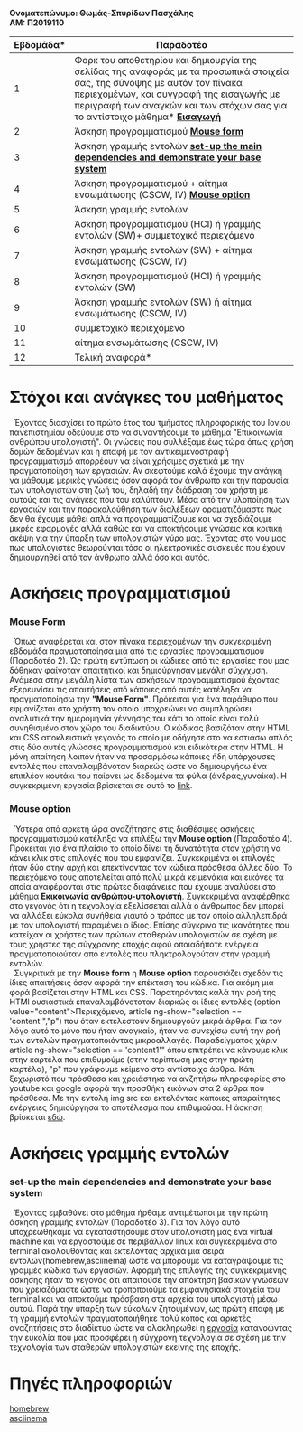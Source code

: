 **Ονοματεπώνυμο: Θωμάς-Σπυρίδων Πασχάλης   
ΑΜ: Π2019110**

| Εβδομάδα* | Παραδοτέο |
| --- | --- |
| 1 | Φορκ του αποθετηρίου και δημιουργία της σελίδας της αναφοράς με τα προσωπικά στοιχεία σας, της σύνοψης με αυτόν τον πίνακα περιεχομένων, και συγγραφή της εισαγωγής με περιγραφή των αναγκών και των στόχων σας για το αντίστοιχο μάθημα*  **[Εισαγωγή](#Στόχοι-και-ανάγκες-του-μαθήματος)**|      
| 2 | Άσκηση προγραμματισμού **[Mouse form](#Mouse-Form)**| 
| 3 | Άσκηση γραμμής εντολών **[set-up the main dependencies and demonstrate your base system](#set-up-the-main-dependencies-and-demonstrate-your-base-system)**|
| 4 | Άσκηση προγραμματισμού + αίτημα ενσωμάτωσης (CSCW, IV) **[Mouse option](#Mouse-option)**|
| 5 | Άσκηση γραμμής εντολών |
| 6 | Άσκηση προγραμματισμού (HCI) ή γραμμής εντολών (SW)+ συμμετοχικό περιεχόμενο |
| 7 | Άσκηση γραμμής εντολών (SW) + αίτημα ενσωμάτωσης (CSCW, IV) |
| 8 | Άσκηση προγραμματισμού (HCI) ή γραμμής εντολών (SW) |
| 9 | Άσκηση γραμμής εντολών (SW) ή αίτημα ενσωμάτωσης (CSCW, IV) |
| 10 | συμμετοχικό περιεχόμενο |
| 11 | αίτημα ενσωμάτωσης (CSCW, IV) |
| 12 | Τελική αναφορά* |

# Στόχοι και ανάγκες του μαθήματος

&nbsp;&nbsp;Έχοντας διασχίσει το πρώτο έτος του τμήματος πληροφορικής του Ιονίου πανεπιστημίου οδεύουμε στο να συναντήσουμε το μάθημα "Επικοινωνία ανθρώπου υπολογιστή". Οι γνώσεις που συλλέξαμε έως τώρα όπως χρήση δομών δεδομένων και η επαφή με τον αντικειμενοστραφή προγραμματισμό απορρέουν να είναι χρήσιμες σχετικά με την πραγματοποίηση των εργασιών. Αν σκεφτούμε καλά έχουμε την ανάγκη να μάθουμε μερικές γνώσεις όσον αφορά τον άνθρωπο και την παρουσία των υπολογιστών στη ζωή του, δηλαδή την διάδραση του χρήστη με αυτούς και τις ανάγκες που του καλύπτουν. Μέσα από την υλοποίηση των εργασιών και την παρακολούθηση των διαλέξεων οραματιζόμαστε πως δεν θα έχουμε μάθει απλά να προγραμματίζουμε και να σχεδιάζουμε μικρές εφαρμογές αλλά καθώς και να αποκτήσουμε γνώσεις και κριτική σκέψη για την ύπαρξη των υπολογιστών γύρο μας. Έχοντας στο νου μας πως υπολογιστές θεωρούνται τόσο οι ηλεκτρονικές συσκευές που έχουν δημιουργηθεί από τον άνθρωπο αλλά όσο και αυτός.  

# Ασκήσεις προγραμματισμού
### Mouse Form

&nbsp; Όπως αναφέρεται και στον πίνακα περιεχομένων την συκγεκριμένη εβδομάδα πραγματοποίησα μια από τις εργασίες προγραμματισμού (Παραδοτέο 2). Ώς πρώτη εντύπωση οι κώδικες από τις εργασίες που μας δόθηκαν φαίνοταν απαιτητικοί και δημιούργησαν μεγάλη σύχγχυση. Ανάμεσα στην μεγάλη λίστα των ασκήσεων προγραμματισμού έχοντας εξερευνίσει τις απαιτήσεις από κάποιες από αυτές κατέληξα να πραγματοποίησω την **"Mouse Form"**. Πρόκειται για ένα παράθυρο που εφμανίζεται στο χρήστη τον οποίο υποχρεώνει να συμπληρώσει αναλυτικά την ημερομηνία γέννησης του κάτι το οποίο είναι πολύ συνηθισμένο στον χώρο του διαδικτύου. Ο κώδικας βασιζόταν στην HTML και CSS αποκλειστικά γεγονός το οποίο με οδήγησε στο να εστιάσω απλός στις δύο αυτές γλώσσες προγραμματισμού και ειδικότερα στην HTML. Η μόνη απαίτηση λοιπόν ήταν να προσαρμόσω κάποιες ήδη υπάρχουσες εντολές που επαναλαμβάνοταν διαρκώς ώστε να δημιουργήσω ένα επιπλέον κουτάκι που παίρνει ως δεδομένα τα φύλα (άνδρας,γυναίκα). Η συγκεκριμένη εργασία βρίσκεται σε αυτό το [link](https://codingexercisesp2019110.netlify.app/remix/mouse-form/).   

### Mouse option

&nbsp; Ύστερα από αρκετή ώρα αναζήτησης στις διαθέσιμες ασκήσεις προγραμματισμού κατέληξα να επιλέξω την **Μouse option** (Παραδοτέο 4). Πρόκειται για ένα πλαίσιο το οποίο δίνει τη δυνατότητα στον χρήστη να κάνει κλικ στις επιλογές που του εμφανίζει. Συγκεκριμένα οι επιλογές ήταν δύο στην αρχή και επεκτίνοντας τον κώδικα πρόσθεσα άλλες δύο. Το περιεχόμενο τους αποτελείται από πολύ μικρά κειμενάκια και εικόνες τα οποία αναφέρονται στις πρώτες διαφάνειες που έχουμε αναλύσει στο μάθημα **Εκικοινωνία ανθρώπου-υπολογιστή**. Συγκεκριμένα αναφέρθηκα στο γεγονός ότι η τεχνολογία εξελίσσεται αλλά ο άνθρωπος δεν μπορεί να αλλάξει εύκολα συνήθεια γιαυτό ο τρόπος με τον οποίο αλληλεπιδρά με τον υπολογιστή παραμένει ο ίδιος. Επίσης σύγκρινα τις ικανότητες που κατείχαν οι χρήστες των πρώτων σταθερών υπολογιστών σε σχέση με τους χρήστες της σύγχρονης εποχής αφού οποιαδήποτε ενέργεια πραγματοποιούταν από εντολές που πληκτρολογούταν στην γραμμή εντολών.    
&nbsp; Συγκριτικά με την **Mouse form** η **Mouse option** παρουσιάζει σχεδόν τις ίδιες απαιτήσεις όσον αφορά την επέκταση του κώδικα. Για ακόμη μια φορά βασίζεται στην HTML και CSS. Παρατηρόντας καλά την ροή της HTMl ουσιαστικά επαναλαμβάνοτοταν διαρκώς οι ίδιες εντολές (option value="content">Περιεχόμενο, article ng-show="selection == 'content'","p") που όταν εκτελεστούν δημιουργούν μικρά άρθρα. Για τον λόγο αυτό το μόνο που ήταν αναγκαίο, ήταν να συνεχίσω αυτή την ροή των εντολών πραγματοποιόντας μικροαλλαγές. Παραδείγματος χάριν article ng-show="selection == 'content1'" όπου επιτρέπει να κάνουμε κλικ στην καρτέλα που επιθυμούμε (στην περίπτωση μας στην πρώτη καρτέλα), "p" που γράφουμε κείμενο στο αντίστοιχο άρθρο. Κάτι ξεχωριστό που πρόσθεσα και χρειάστηκε να ανζητήσω πληροφορίες στο youtube και google αφορά την προσθήκη εικόνων στα 2 άρθρα που πρόσθεσα. Με την εντολή img src και εκτελόντας κάποιες απαραίτητες ενέργειες δημιούργησα το αποτέλεσμα που επιθυμούσα. Η άσκηση βρίσκεται [εδώ](https://codingexercisesp2019110.netlify.app/remix/mouse-option/).

# Ασκήσεις γραμμής εντολών 
### set-up the main dependencies and demonstrate your base system
&nbsp;  Έχοντας εμβαθύνει στο μάθημα ήρθαμε αντιμέτωποι με την πρώτη άσκηση γραμμής εντολών (Παραδοτέο 3). Για τον λόγο αυτό υποχρεωθήκαμε να εγκαταστήσουμε στον υπολογιστή μας ένα virtual machine και να εργαστούμε σε περιβάλλον linux και συγκεκριμένα στο terminal ακολουθόντας και εκτελόντας αρχικά μια σειρά εντολών(homebrew,asciinema) ώστε να μπορούμε να καταγράψουμε τις γραμμές κώδικα των εργασιών. Αφορμή της επιλογής της συγκεκριμένης άσκησης ήταν το γεγονός ότι απαιτούσε την απόκτηση βασικών γνώσεων που χρειαζόμαστε ώστε να τροποποιούμε τα εμφανησιακά στοιχεία του terminal και να αποκτούμε πρόσβαση στα αρχεία του υπολογιστή μέσω αυτού. Παρά την ύπαρξη των εύκολων ζητουμένων, ως πρώτη επαφή με τη γραμμή εντολών πραγματοποιήθηκε πολύ κόπος και αρκετές αναζητήσεις στο διαδίκτυο ώστε να ολοκληρωθεί η [εργασία](https://asciinema.org/a/368008) κατανοώντας την ευκολία που μας προσφέρει η σύγχρονη τεχνολογία σε σχέση με την τεχνολογία των σταθερών υπολογιστών εκείνης της εποχής.

# Πηγές πληροφοριών
[homebrew](https://docs.brew.sh/Homebrew-on-Linux)  
[asciinema](https://asciinema.org/docs/installation)







